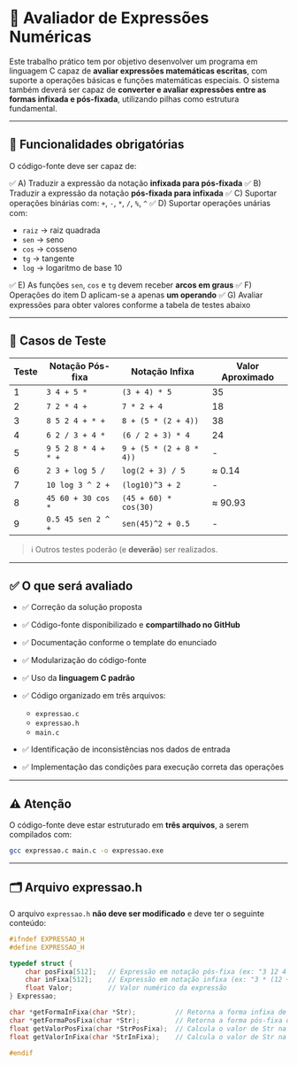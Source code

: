 # 📐 Avaliador de Expressões Numéricas

Este trabalho prático tem por objetivo desenvolver um programa em linguagem C capaz de **avaliar expressões matemáticas escritas**, com suporte a operações básicas e funções matemáticas especiais. O sistema também deverá ser capaz de **converter e avaliar expressões entre as formas infixada e pós-fixada**, utilizando pilhas como estrutura fundamental.

---

## 🎯 Funcionalidades obrigatórias

O código-fonte deve ser capaz de:

✅ A) Traduzir a expressão da notação **infixada para pós-fixada**
✅ B) Traduzir a expressão da notação **pós-fixada para infixada**
✅ C) Suportar operações binárias com: `+`, `-`, `*`, `/`, `%`, `^`
✅ D) Suportar operações unárias com:

* `raiz` → raiz quadrada
* `sen` → seno
* `cos` → cosseno
* `tg` → tangente
* `log` → logaritmo de base 10

✅ E) As funções `sen`, `cos` e `tg` devem receber **arcos em graus**
✅ F) Operações do item D aplicam-se a apenas **um operando**
✅ G) Avaliar expressões para obter valores conforme a tabela de testes abaixo

---

## 🧪 Casos de Teste

| Teste | Notação Pós-fixa    | Notação Infixa          | Valor Aproximado |
| ----- | ------------------- | ----------------------- | ---------------- |
| 1     | `3 4 + 5 *`         | `(3 + 4) * 5`           | 35               |
| 2     | `7 2 * 4 +`         | `7 * 2 + 4`             | 18               |
| 3     | `8 5 2 4 + * +`     | `8 + (5 * (2 + 4))`     | 38               |
| 4     | `6 2 / 3 + 4 *`     | `(6 / 2 + 3) * 4`       | 24               |
| 5     | `9 5 2 8 * 4 + * +` | `9 + (5 * (2 + 8 * 4))` | -                |
| 6     | `2 3 + log 5 /`     | `log(2 + 3) / 5`        | ≈ 0.14           |
| 7     | `10 log 3 ^ 2 +`    | `(log10)^3 + 2`         | -                |
| 8     | `45 60 + 30 cos *`  | `(45 + 60) * cos(30)`   | ≈ 90.93          |
| 9     | `0.5 45 sen 2 ^ +`  | `sen(45)^2 + 0.5`       | -                |

> ℹ️ Outros testes poderão (e **deverão**) ser realizados.

---

## ✅ O que será avaliado

* ✅ Correção da solução proposta
* ✅ Código-fonte disponibilizado e **compartilhado no GitHub**
* ✅ Documentação conforme o template do enunciado
* ✅ Modularização do código-fonte
* ✅ Uso da **linguagem C padrão**
* ✅ Código organizado em três arquivos:

  * `expressao.c`
  * `expressao.h`
  * `main.c`
* ✅ Identificação de inconsistências nos dados de entrada
* ✅ Implementação das condições para execução correta das operações

---

## ⚠️ Atenção

O código-fonte deve estar estruturado em **três arquivos**, a serem compilados com:

```bash
gcc expressao.c main.c -o expressao.exe
```

---

## 🗂️ Arquivo expressao.h

O arquivo `expressao.h` **não deve ser modificado** e deve ter o seguinte conteúdo:

```c
#ifndef EXPRESSAO_H
#define EXPRESSAO_H

typedef struct {
    char posFixa[512];   // Expressão em notação pós-fixa (ex: "3 12 4 + *")
    char inFixa[512];    // Expressão em notação infixa (ex: "3 * (12 + 4)")
    float Valor;         // Valor numérico da expressão
} Expressao;

char *getFormaInFixa(char *Str);          // Retorna a forma infixa de Str (pós-fixa)
char *getFormaPosFixa(char *Str);         // Retorna a forma pós-fixa de Str (infixa)
float getValorPosFixa(char *StrPosFixa);  // Calcula o valor de Str na forma pós-fixa
float getValorInFixa(char *StrInFixa);    // Calcula o valor de Str na forma infixa

#endif
```

